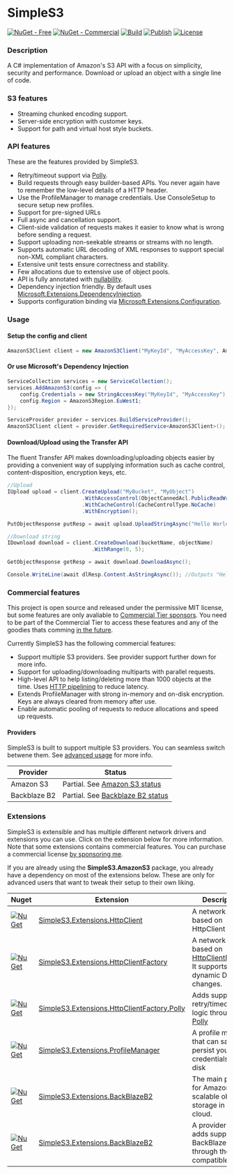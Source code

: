 # SimpleS3

[![NuGet - Free](https://img.shields.io/nuget/v/Genbox.SimpleS3.svg?style=flat-square&label=Free)](https://www.nuget.org/packages/Genbox.SimpleS3/)
[![NuGet - Commercial](https://img.shields.io/nuget/v/Genbox.SimpleS3.svg?style=flat-square&label=Commercial%20)](https://www.nuget.org/packages/Genbox.SimpleS3/)
[![Build](https://github.com/Genbox/SimpleS3/workflows/Generic%20build/badge.svg)](https://github.com/Genbox/SimpleS3/actions)
[![Publish](https://github.com/Genbox/SimpleS3/workflows/Nuget%20release/badge.svg)](https://github.com/Genbox/SimpleS3/actions)
[![License](https://img.shields.io/github/license/Genbox/SimpleS3)](https://github.com/Genbox/SimpleS3/blob/master/LICENSE.txt)

### Description
A C# implementation of Amazon's S3 API with a focus on simplicity, security and performance. Download or upload an object with a single line of code.

### S3 features
* Streaming chunked encoding support.
* Server-side encryption with customer keys.
* Support for path and virtual host style buckets.

### API features
These are the features provided by SimpleS3.
* Retry/timeout support via [Polly](https://github.com/App-vNext/Polly).
* Build requests through easy builder-based APIs. You never again have to remember the low-level details of a HTTP header.
* Use the ProfileManager to manage credentials. Use ConsoleSetup to secure setup new profiles.
* Support for pre-signed URLs
* Full async and cancellation support.
* Client-side validation of requests makes it easier to know what is wrong before sending a request.
* Support uploading non-seekable streams or streams with no length.
* Supports automatic URL decoding of XML responses to support special non-XML compliant characters.
* Extensive unit tests ensure correctness and stability.
* Few allocations due to extensive use of object pools.
* API is fully annotated with [nullability](https://docs.microsoft.com/en-us/dotnet/csharp/nullable-references).
* Dependency injection friendly. By default uses [Microsoft.Extensions.DependencyInjection](https://www.nuget.org/packages/Microsoft.Extensions.DependencyInjection/).
* Supports configuration binding via [Microsoft.Extensions.Configuration](https://docs.microsoft.com/en-us/aspnet/core/fundamentals/configuration/?view=aspnetcore-2.2).

### Usage

#### Setup the config and client
```csharp
AmazonS3Client client = new AmazonS3Client("MyKeyId", "MyAccessKey", AmazonS3Region.EuWest1)
```

#### Or use Microsoft's Dependency Injection
```csharp
ServiceCollection services = new ServiceCollection();
services.AddAmazonS3(config => {
    config.Credentials = new StringAccessKey("MyKeyId", "MyAccessKey");
    config.Region = AmazonS3Region.EuWest1;
});

ServiceProvider provider = services.BuildServiceProvider();
AmazonS3Client client = provider.GetRequiredService<AmazonS3Client>();
```

#### Download/Upload using the Transfer API
The fluent Transfer API makes downloading/uploading objects easier by providing a convenient way of supplying information such as cache control, content-disposition, encryption keys, etc.
```csharp
//Upload
IUpload upload = client.CreateUpload("MyBucket", "MyObject")
                        .WithAccessControl(ObjectCannedAcl.PublicReadWrite)
                        .WithCacheControl(CacheControlType.NoCache)
                        .WithEncryption();

PutObjectResponse putResp = await upload.UploadStringAsync("Hello World!");

//Download string
IDownload download = client.CreateDownload(bucketName, objectName)
                           .WithRange(0, 5);

GetObjectResponse getResp = await download.DownloadAsync();

Console.WriteLine(await dlResp.Content.AsStringAsync()); //Outputs "Hello"
```

### Commercial features
This project is open source and released under the permissive MIT license, but some features are only avaliable to [Commercial Tier sponsors](https://github.com/sponsors/Genbox).
You need to be part of the Commercial Tier to access these features and any of the goodies thats comming [in the future](https://github.com/Genbox/SimpleS3/projects).

Currently SimpleS3 has the following commercial features:
* Support multiple S3 providers. See provider support further down for more info.
* Support for uploading/downloading multiparts with parallel requests.
* High-level API to help listing/deleting more than 1000 objects at the time. Uses [HTTP pipelining](https://en.wikipedia.org/wiki/HTTP_pipelining) to reduce latency.
* Extends ProfileManager with strong in-memory and on-disk encryption. Keys are always cleared from memory after use.
* Enable automatic pooling of requests to reduce allocations and speed up requests.

#### Providers
SimpleS3 is built to support multiple S3 providers. You can seamless switch betwene them. See [advanced usage](https://github.com/Genbox/SimpleS3/wiki/Advanced-usage) for more info.

| Provider      | Status
| ------------- | -------------
| Amazon S3     | Partial. See [Amazon S3 status](https://github.com/Genbox/SimpleS3/wiki/Amazon-S3-provider-status)
| Backblaze B2  | Partial. See [Backblaze B2 status](https://github.com/Genbox/SimpleS3/wiki/Backblaze-B2-provider-status)

### Extensions
SimpleS3 is extensible and has multiple different network drivers and extensions you can use. Click on the extension below for more information.
Note that some extensions contains commercial features. You can purchase a commercial license [by sponsoring me](https://github.com/sponsors/Genbox).

If you are already using the **SimpleS3.AmazonS3** package, you already have a dependency on most of the extensions below. These are only for advanced users that want to tweak their setup to their own liking.

| Nuget         | Extension    | Description  |
| ------------- | -------------| -------------|
| [![NuGet](https://img.shields.io/nuget/v/Genbox.SimpleS3.Extensions.HttpClient.svg?style=flat-square&label=HttpClient)](https://www.nuget.org/packages/Genbox.SimpleS3.Extensions.HttpClient/) | [SimpleS3.Extensions.HttpClient](https://github.com/Genbox/SimpleS3/tree/master/src/SimpleS3.Extensions.HttpClient) | A network driver based on HttpClient
| [![NuGet](https://img.shields.io/nuget/v/Genbox.SimpleS3.Extensions.HttpClientFactory.svg?style=flat-square&label=HttpClientFactory)](https://www.nuget.org/packages/Genbox.SimpleS3.Extensions.HttpClientFactory/) | [SimpleS3.Extensions.HttpClientFactory](https://github.com/Genbox/SimpleS3/tree/master/src/SimpleS3.Extensions.HttpClientFactory) | A network driver based on [HttpClientFactory](https://docs.microsoft.com/en-us/dotnet/architecture/microservices/implement-resilient-applications/use-httpclientfactory-to-implement-resilient-http-requests). It supports dynamic DNS changes.
| [![NuGet](https://img.shields.io/nuget/v/Genbox.SimpleS3.Extensions.HttpClientFactory.Polly.svg?style=flat-square&label=HttpClientFactory.Polly)](https://www.nuget.org/packages/Genbox.SimpleS3.Extensions.HttpClientFactory.Polly/) | [SimpleS3.Extensions.HttpClientFactory.Polly](https://github.com/Genbox/SimpleS3/tree/master/src/SimpleS3.Extensions.HttpClientFactory.Polly) | Adds support for retry/timeout logic through [Polly](https://github.com/App-vNext/Polly)
| [![NuGet](https://img.shields.io/nuget/v/Genbox.SimpleS3.Extensions.ProfileManager.svg?style=flat-square&label=ProfileManager)](https://www.nuget.org/packages/Genbox.SimpleS3.Extensions.ProfileManager/) | [SimpleS3.Extensions.ProfileManager](https://github.com/Genbox/SimpleS3/tree/master/src/SimpleS3.Extensions.ProfileManager) | A profile manager that can safely persist your credentials to disk
| [![NuGet](https://img.shields.io/nuget/v/Genbox.SimpleS3.Extensions.AmazonS3.svg?style=flat-square&label=AmazonS3)](https://www.nuget.org/packages/Genbox.SimpleS3.Extensions.AmazonS3/) | [SimpleS3.Extensions.BackBlazeB2](https://github.com/Genbox/SimpleS3/tree/master/src/SimpleS3.Extensions.BackBlazeB2) | The main provider for Amazon S3. A scalable object storage in the cloud.
| [![NuGet](https://img.shields.io/nuget/v/Genbox.SimpleS3.Extensions.BackBlazeB2.svg?style=flat-square&label=BackBlazeB2)](https://www.nuget.org/packages/Genbox.SimpleS3.Extensions.BackBlazeB2/) | [SimpleS3.Extensions.BackBlazeB2](https://github.com/Genbox/SimpleS3/tree/master/src/SimpleS3.Extensions.BackBlazeB2) | A provider that adds support for BackBlaze B2 through their S3 compatible APIs
